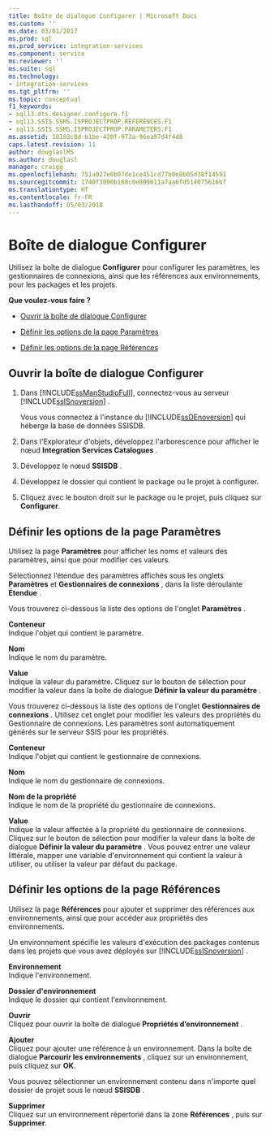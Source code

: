 ```yaml
---
title: Boîte de dialogue Configurer | Microsoft Docs
ms.custom: ''
ms.date: 03/01/2017
ms.prod: sql
ms.prod_service: integration-services
ms.component: service
ms.reviewer: ''
ms.suite: sql
ms.technology:
- integration-services
ms.tgt_pltfrm: ''
ms.topic: conceptual
f1_keywords:
- sql13.dts.designer.configure.f1
- sql13.SSIS.SSMS.ISPROJECTPROP.REFERENCES.F1
- sql13.SSIS.SSMS.ISPROJECTPROP.PARAMETERS.F1
ms.assetid: 10183c8d-b1be-420f-972a-96ea97d4f4d8
caps.latest.revision: 11
author: douglaslMS
ms.author: douglasl
manager: craigg
ms.openlocfilehash: 751a027e0b07de1ce451cd77b0e8b05d38f14591
ms.sourcegitcommit: 1740f3090b168c0e809611a7aa6fd514075616bf
ms.translationtype: HT
ms.contentlocale: fr-FR
ms.lasthandoff: 05/03/2018
---
```

# <a name="configure-dialog-box"></a>Boîte de dialogue Configurer
  Utilisez la boîte de dialogue **Configurer** pour configurer les paramètres, les gestionnaires de connexions, ainsi que les références aux environnements, pour les packages et les projets.  
  
 **Que voulez-vous faire ?**  
  
-   [Ouvrir la boîte de dialogue Configurer](#open_dialog)  
  
-   [Définir les options de la page Paramètres](#parameter)  
  
-   [Définir les options de la page Références](#references)  
  
##  <a name="open_dialog"></a> Ouvrir la boîte de dialogue Configurer  
  
1.  Dans [!INCLUDE[ssManStudioFull](../../includes/ssmanstudiofull-md.md)], connectez-vous au serveur [!INCLUDE[ssISnoversion](../../includes/ssisnoversion-md.md)] .  
  
     Vous vous connectez à l'instance du [!INCLUDE[ssDEnoversion](../../includes/ssdenoversion-md.md)] qui héberge la base de données SSISDB.  
  
2.  Dans l'Explorateur d'objets, développez l'arborescence pour afficher le nœud **Integration Services Catalogues** .  
  
3.  Développez le nœud **SSISDB** .  
  
4.  Développez le dossier qui contient le package ou le projet à configurer.  
  
5.  Cliquez avec le bouton droit sur le package ou le projet, puis cliquez sur **Configurer**.  
  
##  <a name="parameter"></a> Définir les options de la page Paramètres  
 Utilisez la page **Paramètres** pour afficher les noms et valeurs des paramètres, ainsi que pour modifier ces valeurs.  
  
 Sélectionnez l’étendue des paramètres affichés sous les onglets **Paramètres** et **Gestionnaires de connexions** , dans la liste déroulante **Étendue** .  
  
 Vous trouverez ci-dessous la liste des options de l'onglet **Paramètres** .  
  
 **Conteneur**  
 Indique l'objet qui contient le paramètre.  
  
 **Nom**  
 Indique le nom du paramètre.  
  
 **Value**  
 Indique la valeur du paramètre. Cliquez sur le bouton de sélection pour modifier la valeur dans la boîte de dialogue **Définir la valeur du paramètre** .  
  
 Vous trouverez ci-dessous la liste des options de l'onglet **Gestionnaires de connexions** . Utilisez cet onglet pour modifier les valeurs des propriétés du Gestionnaire de connexions. Les paramètres sont automatiquement générés sur le serveur SSIS pour les propriétés.  
  
 **Conteneur**  
 Indique l'objet qui contient le gestionnaire de connexions.  
  
 **Nom**  
 Indique le nom du gestionnaire de connexions.  
  
 **Nom de la propriété**  
 Indique le nom de la propriété du gestionnaire de connexions.  
  
 **Value**  
 Indique la valeur affectée à la propriété du gestionnaire de connexions. Cliquez sur le bouton de sélection pour modifier la valeur dans la boîte de dialogue **Définir la valeur du paramètre** . Vous pouvez entrer une valeur littérale, mapper une variable d'environnement qui contient la valeur à utiliser, ou utiliser la valeur par défaut du package.  
  
##  <a name="references"></a> Définir les options de la page Références  
 Utilisez la page **Références** pour ajouter et supprimer des références aux environnements, ainsi que pour accéder aux propriétés des environnements.  
  
 Un environnement spécifie les valeurs d'exécution des packages contenus dans les projets que vous avez déployés sur [!INCLUDE[ssISnoversion](../../includes/ssisnoversion-md.md)] .  
  
 **Environnement**  
 Indique l'environnement.  
  
 **Dossier d'environnement**  
 Indique le dossier qui contient l'environnement.  
  
 **Ouvrir**  
 Cliquez pour ouvrir la boîte de dialogue **Propriétés d’environnement** .  
  
 **Ajouter**  
 Cliquez pour ajouter une référence à un environnement. Dans la boîte de dialogue **Parcourir les environnements** , cliquez sur un environnement, puis cliquez sur **OK**.  
  
 Vous pouvez sélectionner un environnement contenu dans n'importe quel dossier de projet sous le nœud **SSISDB** .  
  
 **Supprimer**  
 Cliquez sur un environnement répertorié dans la zone **Références** , puis sur **Supprimer**.  
  
  
